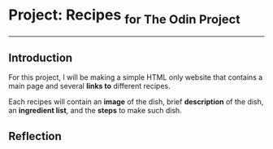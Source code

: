 
# Project: Recipes <sub>for The Odin Project</sub>

---

## Introduction

For this project, I will be making a simple HTML only website that contains a main page and several **links to** different recipes.

Each recipes will contain an **image** of the dish, brief **description** of the dish, an **ingredient list**, and the **steps** to make such dish.

## Reflection

